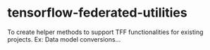 # tensorflow-federated-utilities
To create helper methods to support TFF functionalities for existing projects. Ex: Data model conversions...

